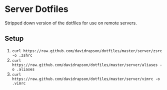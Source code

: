 # Server Dotfiles

Stripped down version of the dotfiles for use on remote servers.

## Setup

1. `curl https://raw.github.com/davidrapson/dotfiles/master/server/zsrc -o .zshrc`
2. `curl https://raw.github.com/davidrapson/dotfiles/master/server/aliases -o .aliases`
3. `curl https://raw.github.com/davidrapson/dotfiles/master/server/vimrc -o .vimrc`
